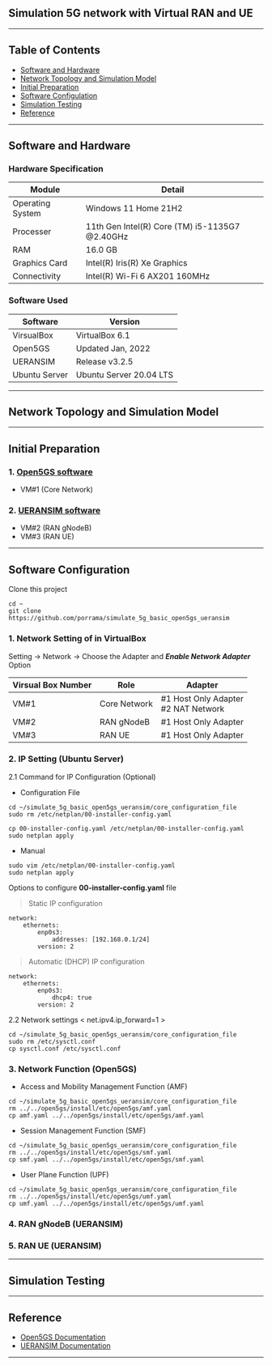 ## Simulation 5G network with Virtual RAN and UE

---

## Table of Contents
- [Software and Hardware](#id-specification)
- [Network Topology and Simulation Model](#id-overview)
- [Initial Preparation](#id-init)
- [Software Configulation](#id-configure)
- [Simulation Testing](#id-testing)
- [Reference](#id-reference)

---

<div id='id-specification'/>

## Software and Hardware

### Hardware Specification
| Module           | Detail                                         |
| -----------      | -----------                                    |
| Operating System | Windows 11 Home 21H2                           |
| Processer        | 11th Gen Intel(R) Core (TM) i5-1135G7 @2.40GHz |
| RAM              | 16.0 GB                                        |
| Graphics Card    | Intel(R) Iris(R) Xe Graphics                   |
| Connectivity     | Intel(R) Wi-Fi 6 AX201 160MHz                  |

### Software Used
| Software      | Version                 |
| -----------   | -----------             |
| VirsualBox    | VirtualBox 6.1          |
| Open5GS       | Updated Jan, 2022       |
| UERANSIM      | Release v3.2.5          |
| Ubuntu Server | Ubuntu Server 20.04 LTS |

---

<div id='id-overview'/>

## Network Topology and Simulation Model

---

<div id='id-init'/>

## Initial Preparation

### 1. [Open5GS software](https://github.com/porrama/install_open5gs) 
- VM#1 (Core Network)

### 2. [UERANSIM software](https://github.com/porrama/install_ueransim) 
- VM#2 (RAN gNodeB)
- VM#3 (RAN UE)

---

<div id='id-configure'/>

## Software Configuration

Clone this project
~~~
cd ~
git clone https://github.com/porrama/simulate_5g_basic_open5gs_ueransim
~~~

### 1. Network Setting of in VirtualBox

Setting -> Network -> Choose the Adapter and ***Enable Network Adapter*** Option

| Virsual Box Number | Role             | Adapter                                   |
| -----------        | -----------      | -----------                               |
| VM#1               | Core Network     | #1 Host Only Adapter <br/> #2 NAT Network |
| VM#2               | RAN gNodeB       | #1 Host Only Adapter                      |
| VM#3               | RAN UE           | #1 Host Only Adapter                      |

### 2. IP Setting (Ubuntu Server)

2.1 Command for IP Configuration (Optional)
- Configuration File
~~~
cd ~/simulate_5g_basic_open5gs_ueransim/core_configuration_file
sudo rm /etc/netplan/00-installer-config.yaml
~~~
~~~
cp 00-installer-config.yaml /etc/netplan/00-installer-config.yaml
sudo netplan apply
~~~

- Manual
~~~
sudo vim /etc/netplan/00-installer-config.yaml
sudo netplan apply
~~~

Options to configure **00-installer-config.yaml** file

> Static IP configuration
~~~
network:
    ethernets:
        enp0s3:
            addresses: [192.168.0.1/24]
        version: 2
~~~

> Automatic (DHCP) IP configuration
~~~
network:
    ethernets:
        enp0s3:
            dhcp4: true
        version: 2
~~~

2.2 Network settings < net.ipv4.ip_forward=1 >
~~~
cd ~/simulate_5g_basic_open5gs_ueransim/core_configuration_file
sudo rm /etc/sysctl.conf
cp sysctl.conf /etc/sysctl.conf
~~~

### 3. Network Function (Open5GS)
- Access and Mobility Management Function (AMF)
~~~
cd ~/simulate_5g_basic_open5gs_ueransim/core_configuration_file
rm ../../open5gs/install/etc/open5gs/amf.yaml
cp amf.yaml ../../open5gs/install/etc/open5gs/amf.yaml
~~~

-  Session Management Function (SMF)
~~~
cd ~/simulate_5g_basic_open5gs_ueransim/core_configuration_file
rm ../../open5gs/install/etc/open5gs/smf.yaml
cp smf.yaml ../../open5gs/install/etc/open5gs/smf.yaml
~~~

- User Plane Function (UPF)
~~~
cd ~/simulate_5g_basic_open5gs_ueransim/core_configuration_file
rm ../../open5gs/install/etc/open5gs/umf.yaml
cp umf.yaml ../../open5gs/install/etc/open5gs/umf.yaml
~~~

### 4. RAN gNodeB (UERANSIM)

### 5. RAN UE (UERANSIM)

---

<div id='id-testing'/>

## Simulation Testing

---

<div id='id-reference'/>

## Reference
- [Open5GS Documentation](https://open5gs.org/open5gs/docs/guide/02-building-open5gs-from-sources/)
- [UERANSIM Documentation](https://github.com/aligungr/UERANSIM)


---
